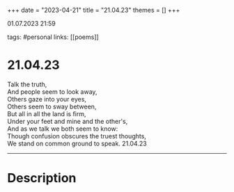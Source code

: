 +++
date = "2023-04-21"
title = "21.04.23"
themes = []
+++

01.07.2023 21:59

tags: #personal
links: [[poems]]

# 21.04.23
Talk the truth,  
And people seem to look away,  
Others gaze into your eyes,  
Others seem to sway between,  
But all in all the land is firm,  
Under your feet and mine and the other's,  
And as we talk we both seem to know:  
Though confusion obscures the truest thoughts,  
We stand on common ground to speak.
21.04.23

---
# Description
